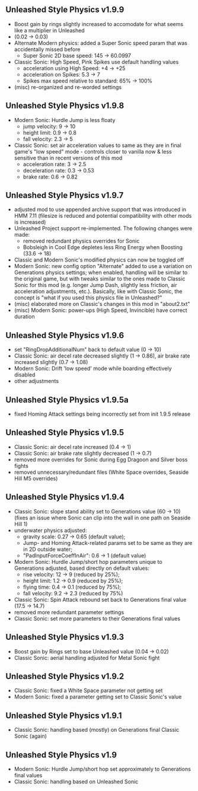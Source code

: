 ## Unleashed Style Physics v1.9.9
- Boost gain by rings slightly increased to accomodate for what seems like a multiplier in Unleashed
 - (0.02 → 0.03)
- Alternate Modern physics: added a Super Sonic speed param that was accidentally missed before
  - Super Sonic 2D base speed: 145 → 60.0997
- Classic Sonic: High Speed, Pink Spikes use default handling values
  - acceleration using High Speed: +4 → +25
  - acceleration on Spikes: 5.3 → 7
  - Spikes max speed relative to standard: 65% → 100%
- (misc) re-organized and re-worded settings

## Unleashed Style Physics v1.9.8
- Modern Sonic: Hurdle Jump is less floaty
  - jump velocity: 9 → 10
  - height limit: 0.9 → 0.8
  - fall velocity: 2.3 → 5
- Classic Sonic: set air acceleration values to same as they are in final game's "low speed" mode - controls closer to vanilla now & less sensitive than in recent versions of this mod
  - acceleration rate: 3 → 2.5
  - deceleration rate: 0.3 → 0.53
  - brake rate: 0.6 → 0.82

## Unleashed Style Physics v1.9.7
- adjusted mod to use appended archive support that was introduced in HMM 7.11 (filesize is reduced and potential compatibility with other mods is increased)
- Unleashed Project support re-implemented. The following changes were made:
  - removed redundant physics overrides for Sonic
  - Bobsleigh in Cool Edge depletes less Ring Energy when Boosting (33.6 → 18)
- Classic and Modern Sonic's modified physics can now be toggled off
- Modern Sonic: new config option "Alternate" added to use a variation on Generations physics settings; when enabled, handling will be similar to the original game, but with tweaks similar to the ones made to Classic Sonic for this mod (e.g. longer Jump Dash, slightly less friction, air acceleration adjustments, etc.). Basically, like with Classic Sonic, the concept is "what if you used this physics file in Unleashed?"
- (misc) elaborated more on Classic's changes in this mod in "about2.txt"
- (misc) Modern Sonic: power-ups (High Speed, Invincible) have correct duration

## Unleashed Style Physics v1.9.6
- set "RingDropAdditionalNum" back to default value (0 → 10)
- Classic Sonic: air decel rate decreased slightly (1 → 0.86), air brake rate increased slightly (0.7 → 1.08)
- Modern Sonic: Drift 'low speed' mode while boarding effectively disabled
- other adjustments

## Unleashed Style Physics v1.9.5a
- fixed Homing Attack settings being incorrectly set from init 1.9.5 release

## Unleashed Style Physics v1.9.5
- Classic Sonic: air decel rate increased (0.4 → 1)
- Classic Sonic: air brake rate slightly decreased (1 → 0.7)
- removed more overrides for Sonic during Egg Dragoon and Silver boss fights
- removed unnecessary/redundant files (White Space overrides, Seaside Hill M5 overrides)

## Unleashed Style Physics v1.9.4
- Classic Sonic: slope stand ability set to Generations value (60 → 10) (fixes an issue where Sonic can clip into the wall in one path on Seaside Hill 1)
- underwater physics adjusted:
  - gravity scale: 0.27 → 0.65 (default value);
  - Jump- and Homing Attack-related params set to be same as they are in 2D outside water;
  - "PadInputForceCoeffInAir": 0.6 → 1 (default value)
- Modern Sonic: Hurdle Jump/short hop parameters unique to Generations adjusted, based directly on default values:
  - rise velocity: 12 → 9 (reduced by 25%);
  - height limit: 1.2 → 0.9 (reduced by 25%);
  - flying time: 0.4 → 0.1 (reduced by 75%);
  - fall velocity: 9.2 → 2.3 (reduced by 75%)
- Classic Sonic: Spin Attack rebound set back to Generations final value (17.5 → 14.7)
- removed more redundant parameter settings
- Classic Sonic: set more parameters to their Generations final values

## Unleashed Style Physics v1.9.3
- Boost gain by Rings set to base Unleashed value (0.04 → 0.02)
- Classic Sonic: aerial handling adjusted for Metal Sonic fight

## Unleashed Style Physics v1.9.2
- Classic Sonic: fixed a White Space parameter not getting set
- Modern Sonic: fixed a parameter getting set to Classic Sonic's value

## Unleashed Style Physics v1.9.1
- Classic Sonic: handling based (mostly) on Generations final Classic Sonic (again)

## Unleashed Style Physics v1.9
- Modern Sonic: Hurdle Jump/short hop set approximately to Generations final values
- Classic Sonic: handling based on Unleashed Sonic
